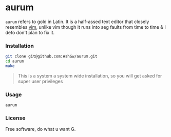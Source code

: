 # aurum

`aurum` refers to gold in Latin. It is a half-assed text editor that closely resembles [vim](https://github.com/vim/vim), unlike vim though it runs into seg faults from time to time & I defo don't plan to fix it.   

### Installation 
```bash
git clone git@github.com:AshGw/aurum.git
cd aurum
make
```
> This is a system a system wide installation, so you will get asked for super user privileges

### Usage
```shell
aurum
```
### License
Free software, do what u want G.
